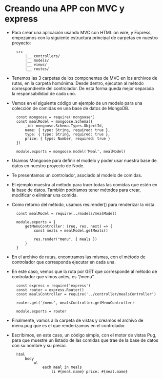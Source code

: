 # Creando una APP con MVC y express

- Para crear una aplicación usando MVC con HTML on wire, y Express, empezamos con la siguiente estructura principal de carpetas en nuestro proyecto:

		src
			|__ controllers/
			|__ models/
			|__ views/
			|__ routes/

- Tenemos las 3 carpetas de los componentes de MVC en los archivos de rutas, en la carpeta homónima. Desde dentro, ejecutan al método correspondiente del controlador. De esta forma queda mejor separada la responsabilidad de cada uno.

- Vemos en el siguiente código un ejemplo de un modelo para una colección de comidas en una base de datos de MongoDB. 

		const mongoose = require('mongoose')
		const mealModel = mongoose.Schema({
			_id: mongoose.Schema.Types.ObjectId,
			name: { type: String, required: true },
			type: { type: String, required: true },
			price: { type: Number, required: true }
		})

		module.exports = mongoose.model('Meal', mealModel)

- Usamos Mongoose para definir el modelo y poder usar nuestra base de datos en nuestro proyecto de Node.
- Te presentamos un controlador, asociado al modelo de comidas.
- El ejemplo muestra al método para traer todas las comidas que estén en la base de datos. También podríamos tener métodos para crear, modificar o eliminar una comida.
- Como retorno del método, usamos res.render() para renderizar la vista.

		const mealModel = require(../models/mealModel)

		module.exports = {
			getMenuController: (req, res, next) => {
				const meals = mealModel.getMeals()

				res.render("menu", { meals })
			}
		}

- En el archivo de rutas, encontramos las mismas, con el método de controlador que corresponda ejecutar en cada una.
- En este caso, vemos que la ruta por GET que corresponde al método de controlador que vimos antes, es “/menu”.

		const express = require('express')
		const router = express.Router()
		const mealsController = require('../controller/mealsController')

		router.get('/menu', mealsController.getMenuController)

		module.exports = router

- Finalmente, vamos a la carpeta de vistas y creamos el archivo de menu.pug que es el que renderizamos en el controlador.
- Escribimos, en este caso, un código simple, con el motor de vistas Pug, para que muestre un listado de las comidas que trae de la base de datos con su nombre y su precio.

		html
			body
				ul
					each meal in meals
						li #{meal.name} price: #{meal.name}
